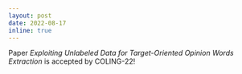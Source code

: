 ```yaml
---
layout: post
date: 2022-08-17
inline: true
---
```


Paper *Exploiting Unlabeled Data for Target-Oriented Opinion Words Extraction* is accepted by COLING-22!